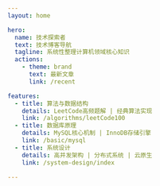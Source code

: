 ```yaml
---
layout: home

hero:
  name: 技术探索者
  text: 技术博客导航
  tagline: 系统性整理计算机领域核心知识
  actions:
    - theme: brand
      text: 最新文章
      link: /recent

features:
  - title: 算法与数据结构
    details: LeetCode高频题解 | 经典算法实现
    link: /algorithms/leetCode100
  - title: 数据库原理
    details: MySQL核心机制 | InnoDB存储引擎
    link: /basic/mysql
  - title: 系统设计
    details: 高并发架构 | 分布式系统 | 云原生
    link: /system-design/index

---
```

